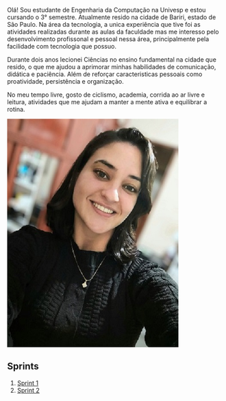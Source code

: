 Olá! Sou estudante de Engenharia da Computação na Univesp e estou cursando o 3° semestre. Atualmente resido na cidade de Bariri, estado de São Paulo. Na área da tecnologia, a unica experiência que tive foi as atividades realizadas durante as aulas da faculdade mas me interesso pelo desenvolvimento profissonal e pessoal nessa área, principalmente pela facilidade com tecnologia que possuo.

Durante dois anos lecionei Ciências no ensino fundamental na cidade que resido, o que me ajudou a aprimorar minhas habilidades de comunicação, didática e paciência. Além de reforçar caracteristicas pessoais como proatividade, persistência e organização.

No meu tempo livre, gosto de ciclismo, academia, corrida ao ar livre e leitura, atividades que me ajudam a manter a mente ativa e equilibrar a rotina.


![Minha foto](Minha_foto.jpg)



## Sprints 

1. [Sprint 1](./Sprint%201)
2. [Sprint 2](./Sprint%202)
